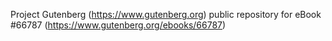 Project Gutenberg (https://www.gutenberg.org) public repository for
eBook #66787 (https://www.gutenberg.org/ebooks/66787)
